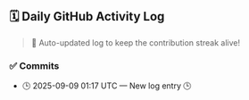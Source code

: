 ## 🗓️ Daily GitHub Activity Log

> 🤖 Auto-updated log to keep the contribution streak alive!

### ✅ Commits

- 🕒 2025-09-09 01:17 UTC — New log entry 🕒

